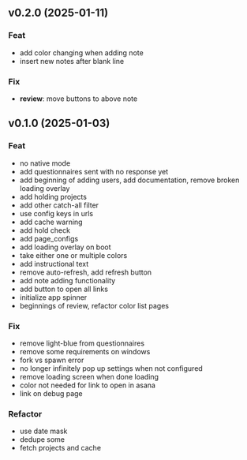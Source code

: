 ## v0.2.0 (2025-01-11)

### Feat

- add color changing when adding note
- insert new notes after blank line

### Fix

- **review**: move buttons to above note

## v0.1.0 (2025-01-03)

### Feat

- no native mode
- add questionnaires sent with no response yet
- add beginning of adding users, add documentation, remove broken loading overlay
- add holding projects
- add other catch-all filter
- use config keys in urls
- add cache warning
- add hold check
- add page_configs
- add loading overlay on boot
- take either one or multiple colors
- add instructional text
- remove auto-refresh, add refresh button
- add note adding functionality
- add button to open all links
- initialize app spinner
- beginnings of review, refactor color list pages

### Fix

- remove light-blue from questionnaires
- remove some requirements on windows
- fork vs spawn error
- no longer infinitely pop up settings when not configured
- remove loading screen when done loading
- color not needed for link to open in asana
- link on debug page

### Refactor

- use date mask
- dedupe some
- fetch projects and cache

